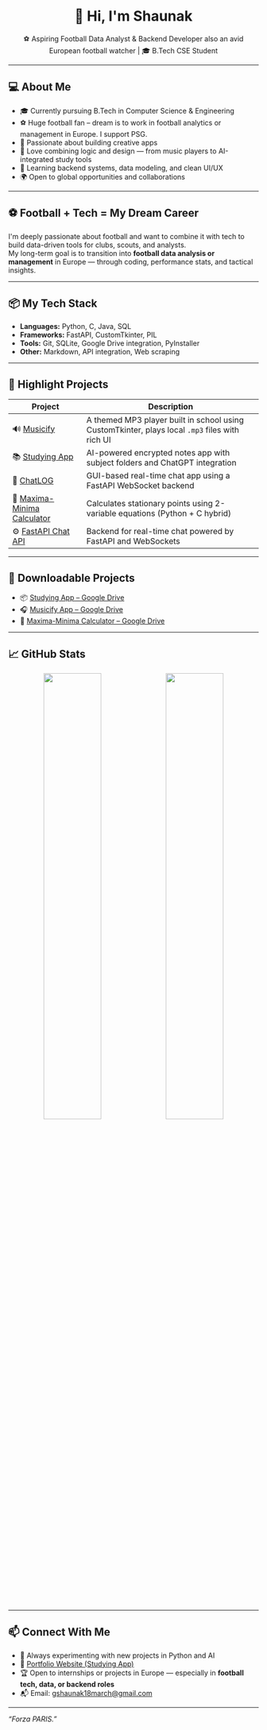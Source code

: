 <h1 align="center">👋 Hi, I'm Shaunak</h1>

<p align="center">
  ⚽ Aspiring Football Data Analyst & Backend Developer also an avid European football watcher | 🎓 B.Tech CSE Student  
</p>

---

## 💻 About Me

- 🎓 Currently pursuing B.Tech in Computer Science & Engineering  
- ⚽ Huge football fan – dream is to work in football analytics or management in Europe. I support PSG.  
- 🚀 Passionate about building creative apps
- 🧠 Love combining logic and design — from music players to AI-integrated study tools  
- 🔄 Learning backend systems, data modeling, and clean UI/UX  
- 🌍 Open to global opportunities and collaborations  

---

## ⚽ Football + Tech = My Dream Career

I'm deeply passionate about football and want to combine it with tech to build data-driven tools for clubs, scouts, and analysts.  
My long-term goal is to transition into **football data analysis or management** in Europe — through coding, performance stats, and tactical insights.  

---

## 📦 My Tech Stack

- **Languages:** Python, C, Java, SQL  
- **Frameworks:** FastAPI, CustomTkinter, PIL  
- **Tools:** Git, SQLite, Google Drive integration, PyInstaller  
- **Other:** Markdown, API integration, Web scraping  

---

## 🚀 Highlight Projects

| Project | Description |
|--------|-------------|
| 🔊 [Musicify](https://github.com/ShaunakG18/Musicify) | A themed MP3 player built in school using CustomTkinter, plays local `.mp3` files with rich UI |
| 📚 [Studying App](https://github.com/ShaunakG18/Studying_App) | AI-powered encrypted notes app with subject folders and ChatGPT integration |
| 💬 [ChatLOG](https://github.com/ShaunakG18/ChatLOG) | GUI-based real-time chat app using a FastAPI WebSocket backend |
| 📐 [Maxima-Minima Calculator](https://github.com/ShaunakG18/Maxima_Minima_calculator) | Calculates stationary points using 2-variable equations (Python + C hybrid) |
| ⚙️ [FastAPI Chat API](https://github.com/ShaunakG18/fastapi-chat) | Backend for real-time chat powered by FastAPI and WebSockets |

---

## 🔗 Downloadable Projects

- 📦 [Studying App – Google Drive](https://drive.google.com/drive/folders/1DonUkmpYwsoGHB6LIxGTZIkCuIzuK5n8?usp=drive_link)  
- 🎧 [Musicify App – Google Drive](https://drive.google.com/drive/folders/1BD_n7nOqNP-58tuaAbtzIYD4owLfbDmS?usp=drive_link)  
- 📐 [Maxima-Minima Calculator – Google Drive](https://drive.google.com/drive/folders/1zD3Q_P6VRVzm12JBqSnpadeInZp3R3gE?usp=drive_link)

---

## 📈 GitHub Stats

<p align="center">
  <img src="https://github-readme-stats.vercel.app/api?username=ShaunakG18&show_icons=true&theme=radical" width="48%" />
  <img src="https://github-readme-stats.vercel.app/api/top-langs/?username=ShaunakG18&layout=compact&theme=radical" width="48%" />
</p>

---

## 📫 Connect With Me

- 🧠 Always experimenting with new projects in Python and AI  
- 🔗 [Portfolio Website (Studying App)](https://shaunakg18.github.io/studying_app/)  
- 🏆 Open to internships or projects in Europe — especially in **football tech, data, or backend roles**  
- 📬 Email: gshaunak18march@gmail.com  

---

_“Forza PARIS.”_

